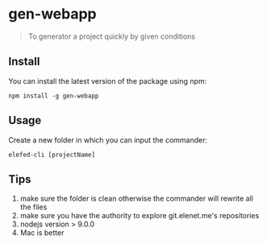 # gen-webapp
> To generator a project quickly by given conditions

## Install
You can install the latest version of the package using npm:
``` shell
npm install -g gen-webapp
```

## Usage
Create a new folder in which you can input the commander:
``` shell
elefed-cli [projectName]
```

## Tips
1. make sure the folder is clean otherwise the commander will rewrite all the files
2. make sure you have the authority to explore git.elenet.me's repositories
3. nodejs version > 9.0.0
4. Mac is better

